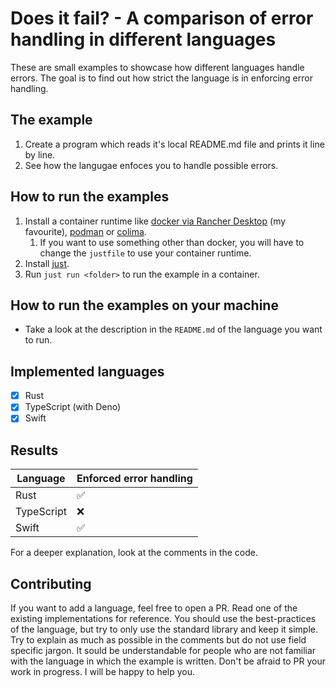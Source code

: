 # Does it fail? - A comparison of error handling in different languages

These are small examples to showcase how different languages handle errors. The
goal is to find out how strict the language is in enforcing error handling.

## The example

1. Create a program which reads it's local README.md file and prints it line by
   line.
2. See how the langugae enfoces you to handle possible errors.

## How to run the examples

1. Install a container runtime like
   [docker via Rancher Desktop](https://rancherdesktop.io/) (my favourite),
   [podman](https://podman.io/) or
   [colima](https://github.com/abiosoft/colima/).
   1. If you want to use something other than docker, you will have to change
      the `justfile` to use your container runtime.
2. Install [just](https://just.systems/).
3. Run `just run <folder>` to run the example in a container.

## How to run the examples on your machine

- Take a look at the description in the `README.md` of the language you want to
  run.

## Implemented languages

- [x] Rust
- [x] TypeScript (with Deno)
- [x] Swift

## Results

| Language   | Enforced error handling |
| ---------- | ----------------------- |
| Rust       | ✅                      |
| TypeScript | ❌                      |
| Swift      | ✅                      |

For a deeper explanation, look at the comments in the code.

## Contributing

If you want to add a language, feel free to open a PR. Read one of the existing
implementations for reference. You should use the best-practices of the
language, but try to only use the standard library and keep it simple. Try to
explain as much as possible in the comments but do not use field specific
jargon. It sould be understandable for people who are not familiar with the
language in which the example is written. Don't be afraid to PR your work in
progress. I will be happy to help you.
